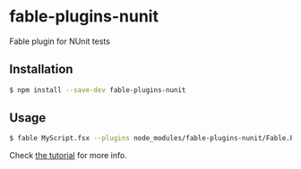 # fable-plugins-nunit

Fable plugin for NUnit tests

## Installation

```sh
$ npm install --save-dev fable-plugins-nunit
```

## Usage

```sh
$ fable MyScript.fsx --plugins node_modules/fable-plugins-nunit/Fable.Plugins.NUnit.dll
```

Check [the tutorial](http://fsprojects.github.io/Fable/samples/nunit/) for more info.
